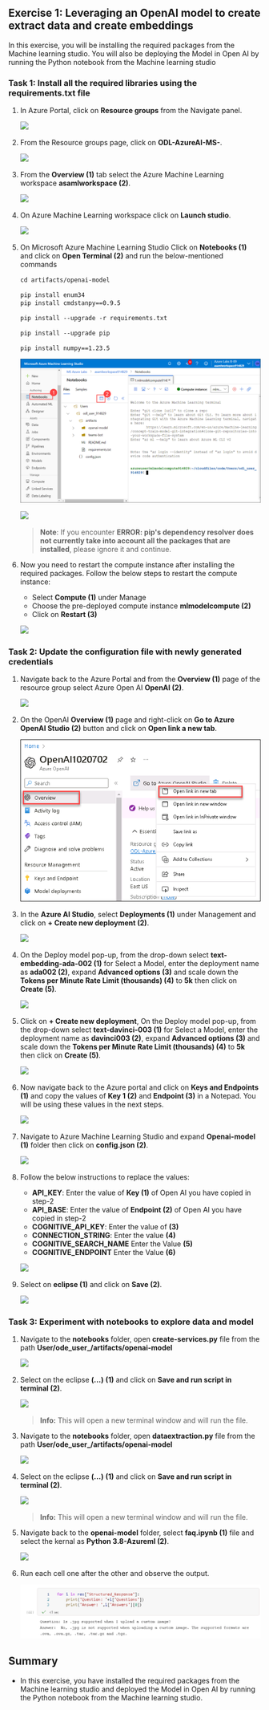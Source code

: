 ## Exercise 1: Leveraging an OpenAI model to create extract data and create embeddings

In this exercise, you will be installing the required packages from the Machine learning studio. You will also be deploying the Model in Open AI by running the Python notebook from the Machine learning studio

### Task 1: Install all the required libraries using the requirements.txt file


1. In Azure Portal, click on **Resource groups** from the Navigate panel.

   ![](https://raw.githubusercontent.com/CloudLabsAI-Azure/Migrating-DB-from-Single-Server-To-Flexible-Postgres/main/Images/E2T1S8.png)

1. From the Resource groups page, click on **ODL-AzureAI-MS-<inject key="DeploymentID" enableCopy="false"/>**.

   ![](Images/e1t1s2.png)

1. From the **Overview (1)** tab select the Azure Machine Learning workspace **asamlworkspace<inject key="DeploymentID" enableCopy="false"/> (2)**.

   ![](Images/e1t1s3.png)
   
1. On Azure Machine Learning workspace click on **Launch studio**.

   ![](Images/e1t1s4.png)

1. On Microsoft Azure Machine Learning Studio Click on **Notebooks (1)** and click on **Open Terminal (2)** and run the below-mentioned commands

    ```
    cd artifacts/openai-model
    ```

    ```
    pip install enum34
    pip install cmdstanpy==0.9.5
    ```
   
    ```
    pip install --upgrade -r requirements.txt
    ```
    
    ```
    pip install --upgrade pip
    ```
    
    ```
    pip install numpy==1.23.5
    ```
    
    ![](Images/openterminal.png)
    
    ![](Images/piprequiremnt.png)

    > **Note**: If you encounter **ERROR: pip's dependency resolver does not currently take into account all the packages that are installed**, please ignore it and continue.

1. Now you need to restart the compute instance after installing the required packages. Follow the below steps to restart the compute instance:

   -  Select **Compute (1)** under Manage
   -  Choose the pre-deployed compute instance **mlmodelcompute<inject key="DeploymentID" enableCopy="false"/> (2)**
   -  Click on **Restart (3)**

   ![](Images/restrat.png)
   
### Task 2: Update the configuration file with newly generated credentials

1. Navigate back to the Azure Portal and from the **Overview (1)** page of the resource group select Azure Open AI **OpenAI<inject key="DeploymentID" enableCopy="false"/> (2)**.

    ![](Images/openai.png)
    

1. On the OpenAI **Overview (1)** page and right-click on **Go to Azure OpenAI Studio (2)** button and click on **Open link a new tab**.

   ![](Images/openai1ss.png)

1. In the **Azure AI Studio**, select **Deployments (1)** under Management and click on **+ Create new deployment (2)**.

   ![](Images/deploying-module.png)

1. On the Deploy model pop-up, from the drop-down select **text-embedding-ada-002 (1)** for Select a Model, enter the deployment name as **ada002 (2)**, expand **Advanced options (3)** and scale down the **Tokens per Minute Rate Limit (thousands) (4)** to **5k** then click on **Create (5)**.

   ![](Images/bots-ex1-t2-s5.png)

1. Click on **+ Create new deployment**, On the Deploy model pop-up, from the drop-down select **text-davinci-003 (1)** for Select a Model, enter the deployment name as **davinci003 (2)**, expand **Advanced options (3)** and scale down the **Tokens per Minute Rate Limit (thousands) (4)** to **5k** then click on **Create (5)**.

   ![](Images/bots-ex1-t2-s6.png)

1. Now navigate back to the Azure portal and click on **Keys and Endpoints (1)** and copy the values of **Key 1 (2)** and **Endpoint (3)** in a Notepad. You will be using these values in the next steps.

   ![](Images/key.png)
    
1. Navigate to Azure Machine Learning Studio and expand **Openai-model (1)** folder then click on **config.json (2)**.

   ![](Images/Task1-Ex2-Step3.png)
  
1. Follow the below instructions to replace the values:

   - **API_KEY**: Enter the value of **Key (1)** of Open AI you have copied in step-2
   - **API_BASE**: Enter the value of **Endpoint (2)** of Open AI you have copied in step-2
   - **COGNITIVE_API_KEY**: Enter the value of **<inject key="SearchService Key" enableCopy="true"/> (3)**
   - **CONNECTION_STRING**: Enter the value **<inject key="StorageAccountConnectionString" enableCopy="true"/> (4)**
   - **COGNITIVE_SEARCH_NAME** Enter the Value **<inject key="SearchService Name" enableCopy="true"/> (5)**
   - **COGNITIVE_ENDPOINT** Enter the Value **<inject key="SearchService Endpoint" enableCopy="true"/> (6)**

   ![](Images/Task1-Ex2-Step4.png)
   
1. Select on **eclipse (1)** and click on **Save (2)**.

   ![](Images/Task1-Ex2-Step5.png)
   
### Task 3: Experiment with notebooks to explore data and model

1. Navigate to the **notebooks** folder, open **create-services.py** file from the path **User/ode_user_<inject key="DeploymentID" enableCopy="false"/>/artifacts/openai-model**

    ![](Images/Task1-Ex3-Step1.png)

1. Select on the eclipse **(...)** **(1)** and click on **Save and run script in terminal (2)**.

   ![](Images/Task1-Ex3-Step2.png)
    
   > **Info:** This will open a  new terminal window and will run the file. 
     
1. Navigate to the **notebooks** folder, open **dataextraction.py** file from the path **User/ode_user_<inject key="DeploymentID" enableCopy="false"/>/artifacts/openai-model**

    ![](Images/dataextraction1.png)

1. Select on the eclipse **(...)** **(1)** and click on **Save and run script in terminal (2)**.

   ![](Images/saveandrun.png)
    
   > **Info:** This will open a  new terminal window and will run the file. 
  
1. Navigate back to the **openai-model** folder, select **faq.ipynb (1)** file and select the kernal as **Python 3.8-Azureml (2)**.

   ![](Images/faq2.png)
   
1. Run each cell one after the other and observe the output.

   ![](Images/qateams.png)
   
 ## Summary

* In this exercise, you have installed the required packages from the Machine learning studio and deployed the Model in Open AI by running the Python notebook from the Machine learning studio.

